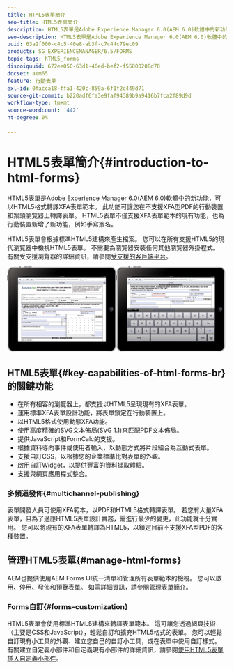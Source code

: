 ```yaml
---
title: HTML5表單簡介
seo-title: HTML5表單簡介
description: HTML5表單是Adobe Experience Manager 6.0(AEM 6.0)軟體中的新功能，可以HTML5格式轉譯XFA表單範本。
seo-description: HTML5表單是Adobe Experience Manager 6.0(AEM 6.0)軟體中的新功能，可以HTML5格式轉譯XFA表單範本。
uuid: 63a2f000-c4c5-40e8-ab3f-c7c44c79ec09
products: SG_EXPERIENCEMANAGER/6.5/FORMS
topic-tags: hTML5_forms
discoiquuid: 672ee050-63d1-46ed-bef2-f55800208d78
docset: aem65
feature: 行動表單
exl-id: 0facca18-ffa1-420c-859a-6f1f2c449d71
source-git-commit: b220adf6fa3e9faf94389b9a9416b7fca2f89d9d
workflow-type: tm+mt
source-wordcount: '442'
ht-degree: 0%

---
```


# HTML5表單簡介{#introduction-to-html-forms}

HTML5表單是Adobe Experience Manager 6.0(AEM 6.0)軟體中的新功能，可以HTML5格式轉譯XFA表單範本。 此功能可讓您在不支援XFA型PDF的行動裝置和案頭瀏覽器上轉譯表單。 HTML5表單不僅支援XFA表單範本的現有功能，也為行動裝置新增了新功能，例如手寫簽名。

HTML5表單會根據標準HTML5建構來產生檔案。 您可以在所有支援HTML5的現代瀏覽器中檢視HTML5表單。 不需要為瀏覽器安裝任何其他瀏覽器外掛程式。 有關受支援瀏覽器的詳細資訊，請參閱[受支援的客戶端平台](https://adobe.com/go/learn_aemforms_supportedplatforms_63)。

![](do-not-localize/mobile_form_on_an_ipad_date_14.png)

## HTML5表單{#key-capabilities-of-html-forms-br}的關鍵功能

* 在所有相容的瀏覽器上，都支援以HTML5呈現現有的XFA表單。
* 運用標準XFA表單設計功能，將表單鎖定在行動裝置上。
* 以HTML5格式使用動態XFA功能。
* 使用高度精確的SVG文本佈局(SVG 1.1)來匹配PDF文本佈局。
* 提供JavaScript和FormCalc的支援。
* 根據資料導向事件或使用者輸入，以動態方式將片段組合為互動式表單。
* 支援自訂CSS，以根據您的企業標準比對表單的外觀。
* 啟用自訂Widget，以提供豐富的資料擷取體驗。
* 支援與網頁應用程式整合。

### 多頻道發佈{#multichannel-publishing}

表單開發人員可使用XFA範本，以PDF和HTML5格式轉譯表單。 若您有大量XFA表單，且為了適應HTML5表單設計實務，需進行最少的變更，此功能就十分實用。 您可以將現有的XFA表單轉譯為HTML5，以鎖定目前不支援XFA型PDF的各種裝置。

## 管理HTML5表單{#manage-html-forms}

AEM也提供使用AEM Forms UI統一清單和管理所有表單範本的檢視。 您可以啟用、停用、發佈和預覽表單。 如需詳細資訊，請參閱[管理表單簡介](../../forms/using/introduction-managing-forms.md)。

### Forms自訂{#forms-customization}

HTML5表單會使用標準HTML5建構來轉譯表單範本。 這可讓您透過網頁技術（主要是CSS和JavaScript），輕鬆自訂和擴充HTML5格式的表單。 您可以輕鬆自訂現有小工具的外觀、建立您自己的自訂小工具，或在表單中使用自訂樣式。 有關建立自定義小部件和自定義現有小部件的詳細資訊，請參閱[使用HTML5表單插入自定義小部件](../../forms/using/custom-widgets.md)。
